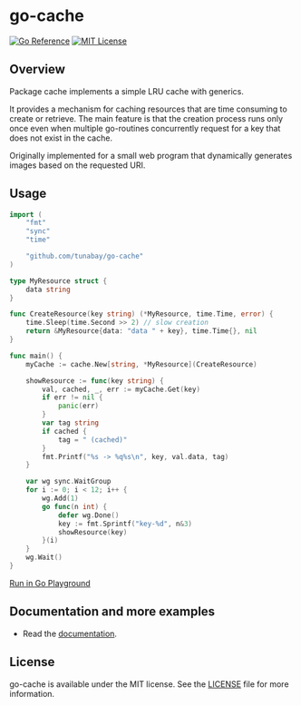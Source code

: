 # go-cache

[![Go Reference](https://pkg.go.dev/badge/github.com/tunabay/go-cache.svg)](https://pkg.go.dev/github.com/tunabay/go-cache)
[![MIT License](http://img.shields.io/badge/license-MIT-blue.svg?style=flat)](LICENSE)

## Overview

Package cache implements a simple LRU cache with generics.

It provides a mechanism for caching resources that are time consuming to create
or retrieve. The main feature is that the creation process runs only once even
when multiple go-routines concurrently request for a key that does not exist in
the cache.

Originally implemented for a small web program that dynamically generates images
based on the requested URI.

## Usage

```go
import (
	"fmt"
	"sync"
	"time"

	"github.com/tunabay/go-cache"
)

type MyResource struct {
	data string
}

func CreateResource(key string) (*MyResource, time.Time, error) {
	time.Sleep(time.Second >> 2) // slow creation
	return &MyResource{data: "data " + key}, time.Time{}, nil
}

func main() {
	myCache := cache.New[string, *MyResource](CreateResource)

	showResource := func(key string) {
		val, cached, _, err := myCache.Get(key)
		if err != nil {
			panic(err)
		}
		var tag string
		if cached {
			tag = " (cached)"
		}
		fmt.Printf("%s -> %q%s\n", key, val.data, tag)
	}

	var wg sync.WaitGroup
	for i := 0; i < 12; i++ {
		wg.Add(1)
		go func(n int) {
			defer wg.Done()
			key := fmt.Sprintf("key-%d", n&3)
			showResource(key)
		}(i)
	}
	wg.Wait()
}
```
[Run in Go Playground](https://go.dev/play/p/AqOBD94Ivsk?v=gotip)

## Documentation and more examples

- Read the [documentation](https://pkg.go.dev/github.com/tunabay/go-cache).

## License

go-cache is available under the MIT license. See the [LICENSE](LICENSE) file for more information.
